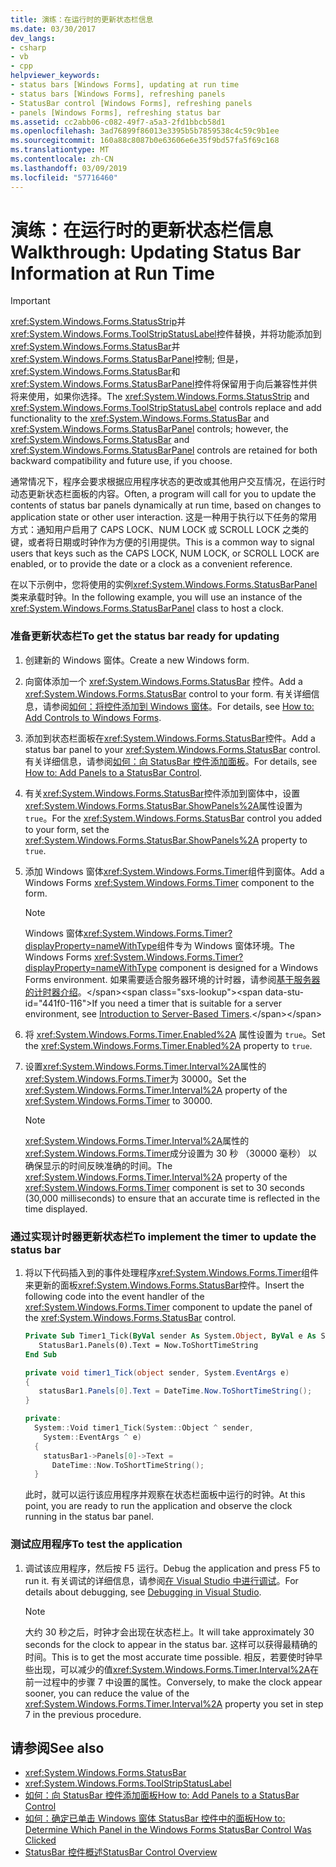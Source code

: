```yaml
---
title: 演练：在运行时的更新状态栏信息
ms.date: 03/30/2017
dev_langs:
- csharp
- vb
- cpp
helpviewer_keywords:
- status bars [Windows Forms], updating at run time
- status bars [Windows Forms], refreshing panels
- StatusBar control [Windows Forms], refreshing panels
- panels [Windows Forms], refreshing status bar
ms.assetid: cc2abb06-c082-49f7-a5a3-2fd1bbcb58d1
ms.openlocfilehash: 3ad76899f86013e3395b5b7859538c4c59c9b1ee
ms.sourcegitcommit: 160a88c8087b0e63606e6e35f9bd57fa5f69c168
ms.translationtype: MT
ms.contentlocale: zh-CN
ms.lasthandoff: 03/09/2019
ms.locfileid: "57716460"
---
```

# <a name="walkthrough-updating-status-bar-information-at-run-time"></a><span data-ttu-id="441f0-102">演练：在运行时的更新状态栏信息</span><span class="sxs-lookup"><span data-stu-id="441f0-102">Walkthrough: Updating Status Bar Information at Run Time</span></span>
> [!IMPORTANT]
>  <span data-ttu-id="441f0-103"><xref:System.Windows.Forms.StatusStrip>并<xref:System.Windows.Forms.ToolStripStatusLabel>控件替换，并将功能添加到<xref:System.Windows.Forms.StatusBar>并<xref:System.Windows.Forms.StatusBarPanel>控制; 但是，<xref:System.Windows.Forms.StatusBar>和<xref:System.Windows.Forms.StatusBarPanel>控件将保留用于向后兼容性并供将来使用，如果你选择。</span><span class="sxs-lookup"><span data-stu-id="441f0-103">The <xref:System.Windows.Forms.StatusStrip> and <xref:System.Windows.Forms.ToolStripStatusLabel> controls replace and add functionality to the <xref:System.Windows.Forms.StatusBar> and <xref:System.Windows.Forms.StatusBarPanel> controls; however, the <xref:System.Windows.Forms.StatusBar> and <xref:System.Windows.Forms.StatusBarPanel> controls are retained for both backward compatibility and future use, if you choose.</span></span>  
  
 <span data-ttu-id="441f0-104">通常情况下，程序会要求根据应用程序状态的更改或其他用户交互情况，在运行时动态更新状态栏面板的内容。</span><span class="sxs-lookup"><span data-stu-id="441f0-104">Often, a program will call for you to update the contents of status bar panels dynamically at run time, based on changes to application state or other user interaction.</span></span> <span data-ttu-id="441f0-105">这是一种用于执行以下任务的常用方式：通知用户启用了 CAPS LOCK、NUM LOCK 或 SCROLL LOCK 之类的键，或者将日期或时钟作为方便的引用提供。</span><span class="sxs-lookup"><span data-stu-id="441f0-105">This is a common way to signal users that keys such as the CAPS LOCK, NUM LOCK, or SCROLL LOCK are enabled, or to provide the date or a clock as a convenient reference.</span></span>  
  
 <span data-ttu-id="441f0-106">在以下示例中，您将使用的实例<xref:System.Windows.Forms.StatusBarPanel>类来承载时钟。</span><span class="sxs-lookup"><span data-stu-id="441f0-106">In the following example, you will use an instance of the <xref:System.Windows.Forms.StatusBarPanel> class to host a clock.</span></span>  
  
### <a name="to-get-the-status-bar-ready-for-updating"></a><span data-ttu-id="441f0-107">准备更新状态栏</span><span class="sxs-lookup"><span data-stu-id="441f0-107">To get the status bar ready for updating</span></span>  
  
1.  <span data-ttu-id="441f0-108">创建新的 Windows 窗体。</span><span class="sxs-lookup"><span data-stu-id="441f0-108">Create a new Windows form.</span></span>  
  
2.  <span data-ttu-id="441f0-109">向窗体添加一个 <xref:System.Windows.Forms.StatusBar> 控件。</span><span class="sxs-lookup"><span data-stu-id="441f0-109">Add a <xref:System.Windows.Forms.StatusBar> control to your form.</span></span> <span data-ttu-id="441f0-110">有关详细信息，请参阅[如何：将控件添加到 Windows 窗体](how-to-add-controls-to-windows-forms.md)。</span><span class="sxs-lookup"><span data-stu-id="441f0-110">For details, see [How to: Add Controls to Windows Forms](how-to-add-controls-to-windows-forms.md).</span></span>  
  
3.  <span data-ttu-id="441f0-111">添加到状态栏面板在<xref:System.Windows.Forms.StatusBar>控件。</span><span class="sxs-lookup"><span data-stu-id="441f0-111">Add a status bar panel to your <xref:System.Windows.Forms.StatusBar> control.</span></span> <span data-ttu-id="441f0-112">有关详细信息，请参阅[如何：向 StatusBar 控件添加面板](how-to-add-panels-to-a-statusbar-control.md)。</span><span class="sxs-lookup"><span data-stu-id="441f0-112">For details, see [How to: Add Panels to a StatusBar Control](how-to-add-panels-to-a-statusbar-control.md).</span></span>  
  
4.  <span data-ttu-id="441f0-113">有关<xref:System.Windows.Forms.StatusBar>控件添加到窗体中，设置<xref:System.Windows.Forms.StatusBar.ShowPanels%2A>属性设置为`true`。</span><span class="sxs-lookup"><span data-stu-id="441f0-113">For the <xref:System.Windows.Forms.StatusBar> control you added to your form, set the <xref:System.Windows.Forms.StatusBar.ShowPanels%2A> property to `true`.</span></span>  
  
5.  <span data-ttu-id="441f0-114">添加 Windows 窗体<xref:System.Windows.Forms.Timer>组件到窗体。</span><span class="sxs-lookup"><span data-stu-id="441f0-114">Add a Windows Forms <xref:System.Windows.Forms.Timer> component to the form.</span></span>  
  
    > [!NOTE]
    >  <span data-ttu-id="441f0-115">Windows 窗体<xref:System.Windows.Forms.Timer?displayProperty=nameWithType>组件专为 Windows 窗体环境。</span><span class="sxs-lookup"><span data-stu-id="441f0-115">The Windows Forms <xref:System.Windows.Forms.Timer?displayProperty=nameWithType> component is designed for a Windows Forms environment.</span></span> <span data-ttu-id="441f0-116">如果需要适合服务器环境的计时器，请参阅[基于服务器的计时器介绍](https://docs.microsoft.com/previous-versions/visualstudio/visual-studio-2008/tb9yt5e6(v=vs.90))。</span><span class="sxs-lookup"><span data-stu-id="441f0-116">If you need a timer that is suitable for a server environment, see [Introduction to Server-Based Timers](https://docs.microsoft.com/previous-versions/visualstudio/visual-studio-2008/tb9yt5e6(v=vs.90)).</span></span>  
  
6.  <span data-ttu-id="441f0-117">将 <xref:System.Windows.Forms.Timer.Enabled%2A> 属性设置为 `true`。</span><span class="sxs-lookup"><span data-stu-id="441f0-117">Set the <xref:System.Windows.Forms.Timer.Enabled%2A> property to `true`.</span></span>  
  
7.  <span data-ttu-id="441f0-118">设置<xref:System.Windows.Forms.Timer.Interval%2A>属性的<xref:System.Windows.Forms.Timer>为 30000。</span><span class="sxs-lookup"><span data-stu-id="441f0-118">Set the <xref:System.Windows.Forms.Timer.Interval%2A> property of the <xref:System.Windows.Forms.Timer> to 30000.</span></span>  
  
    > [!NOTE]
    >  <span data-ttu-id="441f0-119"><xref:System.Windows.Forms.Timer.Interval%2A>属性的<xref:System.Windows.Forms.Timer>成分设置为 30 秒 （30000 毫秒） 以确保显示的时间反映准确的时间。</span><span class="sxs-lookup"><span data-stu-id="441f0-119">The <xref:System.Windows.Forms.Timer.Interval%2A> property of the <xref:System.Windows.Forms.Timer> component is set to 30 seconds (30,000 milliseconds) to ensure that an accurate time is reflected in the time displayed.</span></span>  
  
### <a name="to-implement-the-timer-to-update-the-status-bar"></a><span data-ttu-id="441f0-120">通过实现计时器更新状态栏</span><span class="sxs-lookup"><span data-stu-id="441f0-120">To implement the timer to update the status bar</span></span>  
  
1.  <span data-ttu-id="441f0-121">将以下代码插入到的事件处理程序<xref:System.Windows.Forms.Timer>组件来更新的面板<xref:System.Windows.Forms.StatusBar>控件。</span><span class="sxs-lookup"><span data-stu-id="441f0-121">Insert the following code into the event handler of the <xref:System.Windows.Forms.Timer> component to update the panel of the <xref:System.Windows.Forms.StatusBar> control.</span></span>  
  
    ```vb  
    Private Sub Timer1_Tick(ByVal sender As System.Object, ByVal e As System.EventArgs) Handles Timer1.Tick  
       StatusBar1.Panels(0).Text = Now.ToShortTimeString  
    End Sub  
    ```  
  
    ```csharp  
    private void timer1_Tick(object sender, System.EventArgs e)  
    {  
       statusBar1.Panels[0].Text = DateTime.Now.ToShortTimeString();  
    }  
    ```  
  
    ```cpp  
    private:  
      System::Void timer1_Tick(System::Object ^ sender,  
        System::EventArgs ^ e)  
      {  
        statusBar1->Panels[0]->Text =  
          DateTime::Now.ToShortTimeString();  
      }  
    ```  
  
     <span data-ttu-id="441f0-122">此时，就可以运行该应用程序并观察在状态栏面板中运行的时钟。</span><span class="sxs-lookup"><span data-stu-id="441f0-122">At this point, you are ready to run the application and observe the clock running in the status bar panel.</span></span>  
  
### <a name="to-test-the-application"></a><span data-ttu-id="441f0-123">测试应用程序</span><span class="sxs-lookup"><span data-stu-id="441f0-123">To test the application</span></span>  
  
1.  <span data-ttu-id="441f0-124">调试该应用程序，然后按 F5 运行。</span><span class="sxs-lookup"><span data-stu-id="441f0-124">Debug the application and press F5 to run it.</span></span> <span data-ttu-id="441f0-125">有关调试的详细信息，请参阅[在 Visual Studio 中进行调试](/visualstudio/debugger/debugging-in-visual-studio)。</span><span class="sxs-lookup"><span data-stu-id="441f0-125">For details about debugging, see [Debugging in Visual Studio](/visualstudio/debugger/debugging-in-visual-studio).</span></span>  
  
    > [!NOTE]
    >  <span data-ttu-id="441f0-126">大约 30 秒之后，时钟才会出现在状态栏上。</span><span class="sxs-lookup"><span data-stu-id="441f0-126">It will take approximately 30 seconds for the clock to appear in the status bar.</span></span> <span data-ttu-id="441f0-127">这样可以获得最精确的时间。</span><span class="sxs-lookup"><span data-stu-id="441f0-127">This is to get the most accurate time possible.</span></span> <span data-ttu-id="441f0-128">相反，若要使时钟早些出现，可以减少的值<xref:System.Windows.Forms.Timer.Interval%2A>在前一过程中的步骤 7 中设置的属性。</span><span class="sxs-lookup"><span data-stu-id="441f0-128">Conversely, to make the clock appear sooner, you can reduce the value of the <xref:System.Windows.Forms.Timer.Interval%2A> property you set in step 7 in the previous procedure.</span></span>  
  
## <a name="see-also"></a><span data-ttu-id="441f0-129">请参阅</span><span class="sxs-lookup"><span data-stu-id="441f0-129">See also</span></span>
- <xref:System.Windows.Forms.StatusBar>
- <xref:System.Windows.Forms.ToolStripStatusLabel>
- [<span data-ttu-id="441f0-130">如何：向 StatusBar 控件添加面板</span><span class="sxs-lookup"><span data-stu-id="441f0-130">How to: Add Panels to a StatusBar Control</span></span>](how-to-add-panels-to-a-statusbar-control.md)
- [<span data-ttu-id="441f0-131">如何：确定已单击 Windows 窗体 StatusBar 控件中的面板</span><span class="sxs-lookup"><span data-stu-id="441f0-131">How to: Determine Which Panel in the Windows Forms StatusBar Control Was Clicked</span></span>](determine-which-panel-wf-statusbar-control-was-clicked.md)
- [<span data-ttu-id="441f0-132">StatusBar 控件概述</span><span class="sxs-lookup"><span data-stu-id="441f0-132">StatusBar Control Overview</span></span>](statusbar-control-overview-windows-forms.md)
